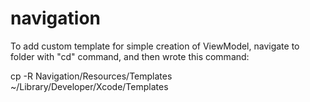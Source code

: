# navigation

To add custom template for simple creation of ViewModel, navigate to folder with "cd" command, and then wrote this command:

cp -R Navigation/Resources/Templates ~/Library/Developer/Xcode/Templates
